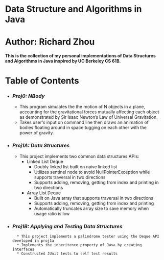 # Data Structure and Algorithms in Java
# Author: Richard Zhou

#### This is the collection of my personal implementations of Data Structures and Algorithms in Java inspired by UC Berkeley CS 61B.

# Table of Contents
* ### *Proj0: NBody*
    * This program simulates the the motion of N objects in a plane, accounting for the gravitational forces mutually affecting each object as demonstrated by Sir Isaac Newton’s Law of Universal Gravitation.
    * Takes user's input on command line then draws an animation of bodies floating around in space tugging on each other with 
    the power of gravity.
* ### *Proj1A: Data Structures* 
    * This project implements two common data structures APIs:
        * Linked List Deque
            * Doubly linked list built on naive linked list
            * Utilizes sentinel node to avoid NullPointerException while 
            supports traversal in two directions
            * Supports adding, removing, getting from index and printing in two directions
        * Array List Deque
            * Built on Java array that supports traversal in two directions
            * Supports adding, removing, getting from index and printing
            * Automatically truncates array size to save memory when usage ratio is low
            
* ### *Proj1B:  Applying and Testing Data Structures*
		* This project implements a palindrome tester using the Deque API developed in proj1a
		* Implements the inheritence property of Java by creating interfaces
		* Constructed JUnit tests to self test results